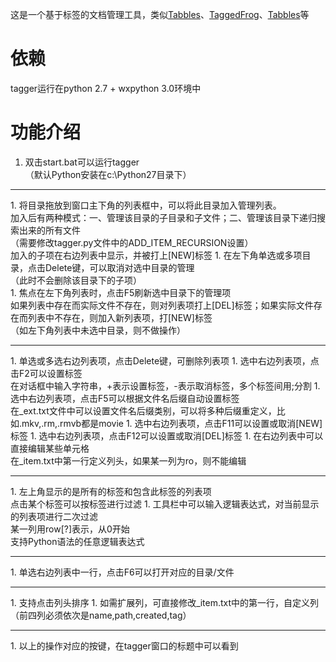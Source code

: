 这是一个基于标签的文档管理工具，类似[Tabbles](http://www.appinn.com/tagspaces/)、[TaggedFrog](http://www.appinn.com/taggedfrog/)、[Tabbles](http://tabbles.net/)等

# 依赖
tagger运行在python 2.7 + wxpython 3.0环境中

# 功能介绍
1. 双击start.bat可以运行tagger<br>
（默认Python安装在c:\Python27目录下）
<hr>
1. 将目录拖放到窗口主下角的列表框中，可以将此目录加入管理列表。<br>
加入后有两种模式：一、管理该目录的子目录和子文件；二、管理该目录下递归搜索出来的所有文件<br>
（需要修改tagger.py文件中的ADD_ITEM_RECURSION设置）<br>
加入的子项在右边列表中显示，并被打上[NEW]标签
1. 在左下角单选或多项目录，点击Delete键，可以取消对选中目录的管理<br>
（此时不会删除该目录下的子项）<br>
1. 焦点在左下角列表时，点击F5刷新选中目录下的管理项<br>
如果列表中存在而实际文件不存在，则对列表项打上[DEL]标签；如果实际文件存在而列表中不存在，则加入新列表项，打[NEW]标签<br>
（如左下角列表中未选中目录，则不做操作）
<hr>
1. 单选或多选右边列表项，点击Delete键，可删除列表项
1. 选中右边列表项，点击F2可以设置标签<br>
在对话框中输入字符串，+表示设置标签，-表示取消标签，多个标签间用;分割
1. 选中右边列表项，点击F5可以根据文件名后缀自动设置标签<br>
在_ext.txt文件中可以设置文件名后缀类别，可以将多种后缀重定义，比如.mkv,.rm,.rmvb都是movie
1. 选中右边列表项，点击F11可以设置或取消[NEW]标签
1. 选中右边列表项，点击F12可以设置或取消[DEL]标签
1. 在右边列表中可以直接编辑某些单元格<br>
在_item.txt中第一行定义列头，如果某一列为ro，则不能编辑
<hr>
1. 左上角显示的是所有的标签和包含此标签的列表项<br>
点击某个标签可以按标签进行过滤
1. 工具栏中可以输入逻辑表达式，对当前显示的列表项进行二次过滤<br>
某一列用row[?]表示，从0开始<br>
支持Python语法的任意逻辑表达式
<hr>
1. 单选右边列表中一行，点击F6可以打开对应的目录/文件
<hr>
1. 支持点击列头排序
1. 如需扩展列，可直接修改_item.txt中的第一行，自定义列<br>
（前四列必须依次是name,path,created,tag）
<hr>
1. 以上的操作对应的按键，在tagger窗口的标题中可以看到
